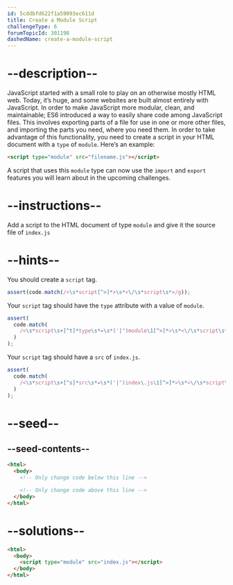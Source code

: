 ```yaml
---
id: 5cddbfd622f1a59093ec611d
title: Create a Module Script
challengeType: 6
forumTopicId: 301198
dashedName: create-a-module-script
---
```


# --description--

JavaScript started with a small role to play on an otherwise mostly HTML web. Today, it’s huge, and some websites are built almost entirely with JavaScript. In order to make JavaScript more modular, clean, and maintainable; ES6 introduced a way to easily share code among JavaScript files. This involves exporting parts of a file for use in one or more other files, and importing the parts you need, where you need them. In order to take advantage of this functionality, you need to create a script in your HTML document with a `type` of `module`. Here’s an example:

```html
<script type="module" src="filename.js"></script>
```

A script that uses this `module` type can now use the `import` and `export` features you will learn about in the upcoming challenges.

# --instructions--

Add a script to the HTML document of type `module` and give it the source file of `index.js`

# --hints--

You should create a `script` tag.

```js
assert(code.match(/<\s*script[^>]*>\s*<\/\s*script\s*>/g));
```

Your `script` tag should have the `type` attribute with a value of `module`.

```js
assert(
  code.match(
    /<\s*script\s+[^t]*type\s*=\s*('|")module\1[^>]*>\s*<\/\s*script\s*>/g
  )
);
```

Your `script` tag should have a `src` of `index.js`.

```js
assert(
  code.match(
    /<\s*script\s+[^s]*src\s*=\s*('|")index\.js\1[^>]*>\s*<\/\s*script\s*>/g
  )
);
```

# --seed--

## --seed-contents--

```html
<html>
  <body>
    <!-- Only change code below this line -->

    <!-- Only change code above this line -->
  </body>
</html>
```

# --solutions--

```html
<html>
  <body>
    <script type="module" src="index.js"></script>
  </body>
</html>
```
